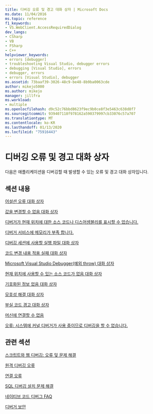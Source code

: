 ```yaml
---
title: 디버깅 오류 및 경고 대화 상자 | Microsoft Docs
ms.date: 11/04/2016
ms.topic: reference
f1_keywords:
- VS.WebClient.AccessRequiredDialog
dev_langs:
- CSharp
- VB
- FSharp
- C++
helpviewer_keywords:
- errors [debugger]
- troubleshooting Visual Studio, debugger errors
- debugging [Visual Studio], errors
- debugger, errors
- errors [Visual Studio], debugger
ms.assetid: 73baaf39-3026-48c9-be48-8b9ba0063cde
author: mikejo5000
ms.author: mikejo
manager: jillfra
ms.workload:
- multiple
ms.openlocfilehash: d9c52c76bbd8623f9ec9b0ce8f3e5463c638d8f7
ms.sourcegitcommit: 939407118f978162a590379997cb33076c57a707
ms.translationtype: MT
ms.contentlocale: ko-KR
ms.lasthandoff: 01/13/2020
ms.locfileid: "75916443"
---
```

# <a name="debugging-errors-and-warning-dialog-boxes"></a>디버깅 오류 및 경고 대화 상자
다음은 애플리케이션을 디버깅할 때 발생할 수 있는 오류 및 경고 대화 상자입니다.

## <a name="in-this-section"></a>섹션 내용
 [어설션 오류 대화 상자](../debugger/assertion-failed-dialog-box.md)

 [값을 변경할 수 없음 대화 상자](../debugger/cannot-change-value-dialog-box.md)

 [디버거가 현재 위치에 대한 소스 코드나 디스어셈블리를 표시할 수 없습니다.](../debugger/debugger-cannot-display-source-code-or-disassembly.md)
 
 [디버거 서비스에 메모리가 부족 합니다.](../debugger/error-debugger-services-no-memory.md)

 [디버깅 세션에 사용할 실행 파일 대화 상자](../debugger/executable-for-debugging-session-dialog-box.md)

 [코드 변경 내용 적용 실패 대화 상자](../debugger/edit-and-continue-dialog-box-cpp.md)

 [Microsoft Visual Studio Debugger(예외 throw) 대화 상자](../debugger/microsoft-visual-studio-debugger-exception-thrown-dialog-box.md)

 [현재 위치에 사용할 수 있는 소스 코드가 없음 대화 상자](../debugger/no-source-available.md)

 [기호화된 정보 없음 대화 상자](https://msdn.microsoft.com/library/18de4888-9cca-4059-a165-48b135fee4c9)

 [모호성 해결 대화 상자](../debugger/resolve-ambiguity-dialog-box.md)

 [부실 코드 경고 대화 상자](../debugger/stale-code-warning-dialog-box.md)

 [머신에 연결할 수 없음](../debugger/error-unable-to-connect-to-the-machine-name-the-machine-cannot-be-found-on-the-network.md)

 [오류: 시스템에 커널 디버거가 사용 중이므로 디버깅을 할 수 없습니다.](../debugger/error-debugging-isn-t-possible-because-a-kernel-debugger-is-enabled-on-the-system.md)

## <a name="related-sections"></a>관련 섹션
 [스크립트와 웹 디버깅: 오류 및 문제 해결](../debugger/debugging-web-applications-errors-and-troubleshooting.md)

 [원격 디버깅 오류](../debugger/remote-debugging-errors-and-troubleshooting.md)

 [연결 오류](/previous-versions/visualstudio/visual-studio-2010/8dbb3we5(v=vs.100))

 [SQL 디버깅 설치 문제 해결](/previous-versions/visualstudio/visual-studio-2010/s7ahaxtd(v=vs.100))

 [네이티브 코드 디버그 FAQ](../debugger/debugging-native-code-faqs.md)

 [디버거 보안](../debugger/debugger-security.md)